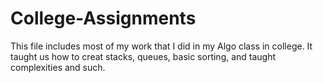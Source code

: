 # College-Assignments
This file includes most of my work that I did in my Algo class in college. It taught us how to creat stacks, queues, basic sorting, and taught complexities and such.
